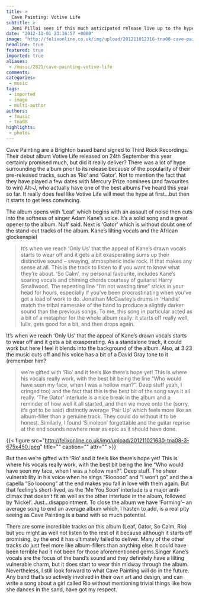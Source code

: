 ```yaml
---
title: >
  Cave Painting: Votive Life
subtitle: >
  Jeni Pillai sees if this much anticipated release live up to the hype and early promise?
date: "2012-11-01 23:16:57 +0000"
image: "http://felixonline.co.uk/img/upload/201211012316-tna08-cave-painting.jpg"
headline: true
featured: true
imported: true
aliases:
 - /music/2821/cave-painting-votive-life
comments:
categories:
 - music
tags:
 - imported
 - image
 - multi-author
authors:
 - fmusic
 - tna08
highlights:
 - photos
---
```


Cave Painting are a Brighton based band signed to Third Rock Recordings. Their debut album Votive Life released on 24th September this year certainly promised much, but did it really deliver? There was a lot of hype surrounding the album prior to its release because of the popularity of their pre-released tracks, such as ‘Rio’ and ‘Gator’. Not to mention the fact that they have played a few dates with Mercury Prize nominees (and favourites to win) Alt-J, who actually have one of the best albums I’ve heard this year so far. It really does feel like Votive Life will meet the hype at first…but then it starts to get less convincing.

The album opens with ‘Leaf’ which begins with an assault of noise then cuts into the softness of singer Adam Kane’s voice. It’s a solid song and a great opener to the album. Nuff said. Next is ‘Gator’ which is without doubt one of the stand-out tracks of the album. Kane’s lilting vocals and the African glockenspiel
> It’s when we reach ‘Only Us’ that the appeal of Kane’s drawn vocals starts to wear off and it gets a bit exasperating
sums up their distinctive sound – swaying, atmospheric indie rock. If that makes any sense at all. This is the track to listen to if you want to know what they’re about. ‘So Calm’, my personal favourite, includes Kane’s soaring vocals and chiming chords courtesy of guitarist Harry Smallwood. The repeating line “I’m not wasting time” sticks in your head for hours, especially if you’ve been procrastinating when you’ve got a load of work to do. Jonathan McCawley’s drums in ‘Handle’ match the tribal namesake of the band to produce a slightly darker sound than the previous songs. To me, this song in particular acted as a bit of a metaphor for the whole album really: it starts off really well, lulls, gets good for a bit, and then drops again.

It’s when we reach ‘Only Us’ that the appeal of Kane’s drawn vocals starts to wear off and it gets a bit exasperating. As a standalone track, it could work but here I feel it blends into the background of the album. Also, at 3:23 the music cuts off and his voice has a bit of a David Gray tone to it (remember him?
> we’re gifted with ‘Rio’ and it feels like there’s hope yet! This is where his vocals really work, with the best bit being the line “Who would have seen my face, when I was a hollow man?”. Deep stuff
yeah, I cringed too) and the fact that this is the best bit of the song says it all really. ‘The Gator’ interlude is a nice break in the album and a reminder of how well it all started, and then we move onto the (sorry, it’s got to be said) distinctly average ‘Pair Up’ which feels more like an album-filler than a genuine track. They could do without it to be honest. Similarly, I found ‘Simoleon’ forgettable and the guitar reprise at the end sounds nowhere near as epic as it should have done.

{{< figure src="http://felixonline.co.uk/img/upload/201211021630-tna08-3-675x450.jpeg" title="" caption="" attr="" >}}

But then we’re gifted with ‘Rio’ and it feels like there’s hope yet! This is where his vocals really work, with the best bit being the line “Who would have seen my face, when I was a hollow man?”. Deep stuff. The sheer vulnerability in his voice when he sings “Riooooo” and “I won’t go” and the a capella “So loooong” at the end makes you fall in love with them again. But that feeling’s short-lived, as the ‘Me You Soon’ interlude is a major anti-climax that doesn’t fit as well as the other interlude in the album, followed by ‘Nickel’. Just…disappointment. To close the album we have ‘Forming’– an average song to end an average album which, I hasten to add, is a real pity seeing as Cave Painting is a band with so much potential.

There are some incredible tracks on this album (Leaf, Gator, So Calm, Rio) but you might as well not listen to the rest of it because although it starts off promising, by the end it has ultimately failed to deliver. Many of the other tracks do just feel more like album-fillers than anything else. It could have been terrible had it not been for those aforementioned gems.Singer Kane’s vocals are the focus of the band’s sound and they definitely have a lilting vulnerable charm, but it does start to wear thin midway through the album. Nevertheless, I still look forward to what Cave Painting will do in the future. Any band that’s so actively involved in their own art and design, and can write a song about a girl called Rio without mentioning trivial things like how she dances in the sand, have got my respect.
